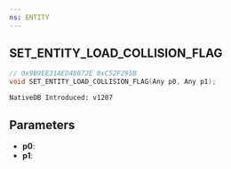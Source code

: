 ```yaml
---
ns: ENTITY
---
```

## SET_ENTITY_LOAD_COLLISION_FLAG

```c
// 0x9B9EE31AED48072E 0xC52F295B
void SET_ENTITY_LOAD_COLLISION_FLAG(Any p0, Any p1);
```

```
NativeDB Introduced: v1207
```

## Parameters
* **p0**:
* **p1**:
